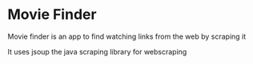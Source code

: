 # Movie Finder
Movie finder is an app to find watching links from the web by scraping it 

It uses jsoup the java scraping library for webscraping
